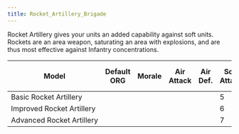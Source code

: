 ```yaml
---
title: Rocket_Artillery_Brigade
---
```


Rocket Artillery gives your units an added capability against soft units. Rockets are an area weapon, saturating an area with explosions, and are thus most effective against Infantry concentrations.

| Model                     | Default ORG | Morale | Air Attack | Air Def. | Soft Attack | Hard Attack | Tough-ness | Defens-iveness | Soft-ness |     | Cost | Build-time | Man-power | Max Speed | Supply Cons. | Fuel Cons. | Supp. | Transp. Weight | Upgrade Time Factor | Upgrade Cost Factor | Speed Cap Art | Speed Cap Eng | Speed Cap AT | Speed Cap AA |
| ------------------------- | ----------- | ------ | ---------- | -------- | ----------- | ----------- | ---------- | -------------- | --------- | --- | ---- | ---------- | --------- | --------- | ------------ | ---------- | ----- | -------------- | ------------------- | ------------------- | ------------- | ------------- | ------------ | ------------ |
| Basic Rocket Artillery    |             |        |            |          | 5           | 1           |            | 2              |           |     | 4    | 45         | 2         | \-1       | 1.5          |            |       |                | 0.5                 | 1.0                 |               |               |              |              |
| Improved Rocket Artillery |             |        |            |          | 6           | 1           |            | 3              |           |     | 5    | 45         | 2         | \-1       | 1.5          |            |       |                | 0.5                 | 1.0                 |               |               |              |              |
| Advanced Rocket Artillery |             |        |            |          | 7           | 3           |            | 4              |           |     | 6    | 45         | 2         | \-1       | 1.5          |            |       |                | 0.5                 | 1.0                 |               |               |              |              |
